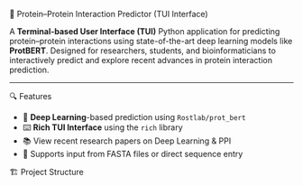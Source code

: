  🧬 Protein–Protein Interaction Predictor (TUI Interface)

A **Terminal-based User Interface (TUI)** Python application for predicting protein–protein interactions using state-of-the-art deep learning models like **ProtBERT**. Designed for researchers, students, and bioinformaticians to interactively predict and explore recent advances in protein interaction prediction.

---
 🔍 Features

- 🧠 **Deep Learning**-based prediction using `Rostlab/prot_bert`
- ⌨️ **Rich TUI Interface** using the `rich` library
- 📚 View recent research papers on Deep Learning & PPI
- 📁 Supports input from FASTA files or direct sequence entry

 🏗️ Project Structure

